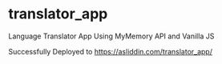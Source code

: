 # translator_app
Language Translator App Using MyMemory API and Vanilla JS

Successfully Deployed to https://asliddin.com/translator_app/
